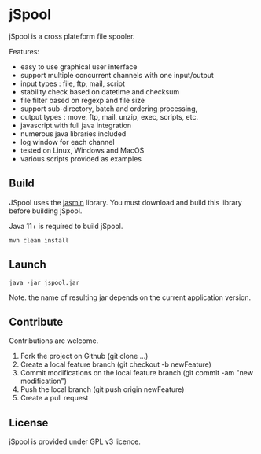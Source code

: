# jSpool

jSpool is a cross plateform file spooler. 

Features:  
* easy to use graphical user interface
* support multiple concurrent channels with one input/output
* input types : file, ftp, mail, script
* stability check based on datetime and checksum
* file filter based on regexp and file size
* support sub-directory, batch and ordering processing, 
* output types : move, ftp, mail, unzip, exec, scripts, etc. 
* javascript with full java integration
* numerous java libraries included 
* log window for each channel
* tested on Linux, Windows and MacOS
* various scripts provided as examples

## Build 
 
JSpool uses the [jasmin](https://github.com/mandev/jasmin) library. You must download and build this library before building jSpool. 

Java 11+ is required to build jSpool. 

```
mvn clean install
```

## Launch 

```
java -jar jspool.jar
```

Note. the name of resulting jar depends on the current application version.

## Contribute

Contributions are welcome.

1. Fork the project on Github (git clone ...)
2. Create a local feature branch (git checkout -b newFeature)
3. Commit modifications on the local feature branch (git commit -am "new modification")
4. Push the local branch (git push origin newFeature)
5. Create a pull request

## License

jSpool is provided under GPL v3 licence.

